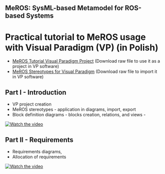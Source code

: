## MeROS: SysML-based Metamodel for ROS-based Systems 

# Practical tutorial to MeROS usage with Visual Paradigm (VP) (in Polish)

* [MeROS Tutorial Visual Paradigm Project](meros_tutorial.vpp) (Download raw file to use it as a project in VP software)
* [MeROS Stereotypes for Visual Paradigm](meros_vp_stereotypes.xml) (Download raw file to import it in VP software)

## Part I - Introduction

* VP project creation
* MeROS stereotypes - application in diagrams, import, export
* Block definition diagrams - blocks creation, relations, and views - 

[![Watch the video](https://img.youtube.com/vi/-r2_D_HjsNs/hqdefault.jpg)](https://www.youtube.com/embed/-r2_D_HjsNs)

## Part II - Requirements

* Requirements diagrams,
* Allocation of requirements

[![Watch the video](https://img.youtube.com/vi/oy06tMGAGNo/hqdefault.jpg)](https://www.youtube.com/embed/oy06tMGAGNo)


